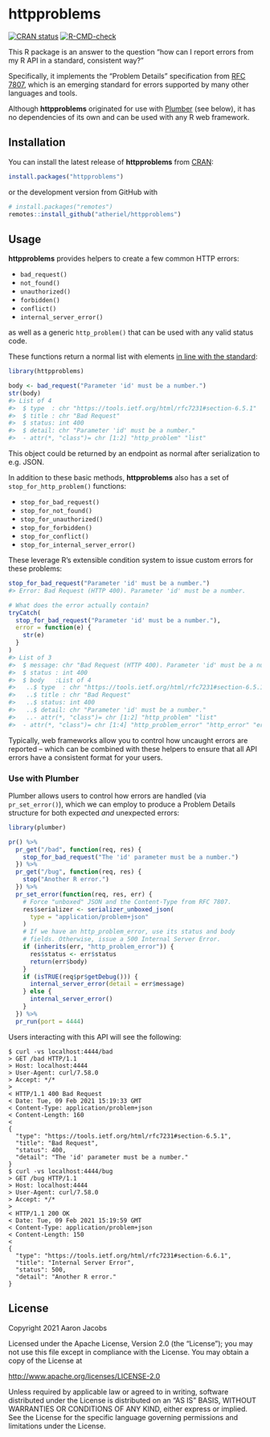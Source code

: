 
<!-- README.md is generated from README.Rmd. Please edit that file -->

# httpproblems

<!-- badges: start -->

[![CRAN
status](https://www.r-pkg.org/badges/version/httpproblems)](https://CRAN.R-project.org/package=httpproblems)
[![R-CMD-check](https://github.com/atheriel/httpproblems/workflows/R-CMD-check/badge.svg)](https://github.com/atheriel/httpproblems/actions)
<!-- badges: end -->

This R package is an answer to the question “how can I report errors
from my R API in a standard, consistent way?”

Specifically, it implements the “Problem Details” specification from
[RFC 7807](https://tools.ietf.org/html/rfc7807), which is an emerging
standard for errors supported by many other languages and tools.

Although **httpproblems** originated for use with
[Plumber](https://www.rplumber.io) (see below), it has no dependencies
of its own and can be used with any R web framework.

## Installation

You can install the latest release of **httpproblems** from
[CRAN](https://CRAN.R-project.org):

``` r
install.packages("httpproblems")
```

or the development version from GitHub with

``` r
# install.packages("remotes")
remotes::install_github("atheriel/httpproblems")
```

## Usage

**httpproblems** provides helpers to create a few common HTTP errors:

  - `bad_request()`
  - `not_found()`
  - `unauthorized()`
  - `forbidden()`
  - `conflict()`
  - `internal_server_error()`

as well as a generic `http_problem()` that can be used with any valid
status code.

These functions return a normal list with elements [in line with the
standard](https://tools.ietf.org/html/rfc7807#section-3.1):

``` r
library(httpproblems)

body <- bad_request("Parameter 'id' must be a number.")
str(body)
#> List of 4
#>  $ type  : chr "https://tools.ietf.org/html/rfc7231#section-6.5.1"
#>  $ title : chr "Bad Request"
#>  $ status: int 400
#>  $ detail: chr "Parameter 'id' must be a number."
#>  - attr(*, "class")= chr [1:2] "http_problem" "list"
```

This object could be returned by an endpoint as normal after
serialization to e.g. JSON.

In addition to these basic methods, **httpproblems** also has a set of
`stop_for_http_problem()` functions:

  - `stop_for_bad_request()`
  - `stop_for_not_found()`
  - `stop_for_unauthorized()`
  - `stop_for_forbidden()`
  - `stop_for_conflict()`
  - `stop_for_internal_server_error()`

These leverage R’s extensible condition system to issue custom errors
for these problems:

``` r
stop_for_bad_request("Parameter 'id' must be a number.")
#> Error: Bad Request (HTTP 400). Parameter 'id' must be a number.

# What does the error actually contain?
tryCatch(
  stop_for_bad_request("Parameter 'id' must be a number."),
  error = function(e) {
    str(e)
  }
)
#> List of 3
#>  $ message: chr "Bad Request (HTTP 400). Parameter 'id' must be a number."
#>  $ status : int 400
#>  $ body   :List of 4
#>   ..$ type  : chr "https://tools.ietf.org/html/rfc7231#section-6.5.1"
#>   ..$ title : chr "Bad Request"
#>   ..$ status: int 400
#>   ..$ detail: chr "Parameter 'id' must be a number."
#>   ..- attr(*, "class")= chr [1:2] "http_problem" "list"
#>  - attr(*, "class")= chr [1:4] "http_problem_error" "http_error" "error" "condition"
```

Typically, web frameworks allow you to control how uncaught errors are
reported – which can be combined with these helpers to ensure that all
API errors have a consistent format for your users.

### Use with Plumber

Plumber allows users to control how errors are handled (via
`pr_set_error()`), which we can employ to produce a Problem Details
structure for both expected *and* unexpected errors:

``` r
library(plumber)

pr() %>%
  pr_get("/bad", function(req, res) {
    stop_for_bad_request("The 'id' parameter must be a number.")
  }) %>%
  pr_get("/bug", function(req, res) {
    stop("Another R error.")
  }) %>%
  pr_set_error(function(req, res, err) {
    # Force "unboxed" JSON and the Content-Type from RFC 7807.
    res$serializer <- serializer_unboxed_json(
      type = "application/problem+json"
    )
    # If we have an http_problem_error, use its status and body
    # fields. Otherwise, issue a 500 Internal Server Error.
    if (inherits(err, "http_problem_error")) {
      res$status <- err$status
      return(err$body)
    }
    if (isTRUE(req$pr$getDebug())) {
      internal_server_error(detail = err$message)
    } else {
      internal_server_error()
    }
  }) %>%
  pr_run(port = 4444)
```

Users interacting with this API will see the following:

``` shell
$ curl -vs localhost:4444/bad
> GET /bad HTTP/1.1
> Host: localhost:4444
> User-Agent: curl/7.58.0
> Accept: */*
> 
< HTTP/1.1 400 Bad Request
< Date: Tue, 09 Feb 2021 15:19:33 GMT
< Content-Type: application/problem+json
< Content-Length: 160
< 
{
  "type": "https://tools.ietf.org/html/rfc7231#section-6.5.1",
  "title": "Bad Request",
  "status": 400,
  "detail": "The 'id' parameter must be a number."
}
$ curl -vs localhost:4444/bug
> GET /bug HTTP/1.1
> Host: localhost:4444
> User-Agent: curl/7.58.0
> Accept: */*
> 
< HTTP/1.1 200 OK
< Date: Tue, 09 Feb 2021 15:19:59 GMT
< Content-Type: application/problem+json
< Content-Length: 150
< 
{
  "type": "https://tools.ietf.org/html/rfc7231#section-6.6.1",
  "title": "Internal Server Error",
  "status": 500,
  "detail": "Another R error."
}
```

## License

Copyright 2021 Aaron Jacobs

Licensed under the Apache License, Version 2.0 (the “License”); you may
not use this file except in compliance with the License. You may obtain
a copy of the License at

<http://www.apache.org/licenses/LICENSE-2.0>

Unless required by applicable law or agreed to in writing, software
distributed under the License is distributed on an “AS IS” BASIS,
WITHOUT WARRANTIES OR CONDITIONS OF ANY KIND, either express or implied.
See the License for the specific language governing permissions and
limitations under the License.
